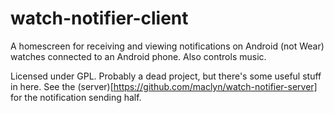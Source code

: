 # watch-notifier-client
A homescreen for receiving and viewing notifications on Android (not Wear) watches connected to an Android phone. Also controls music.

Licensed under GPL. Probably a dead project, but there's some useful stuff in here. See the (server)[https://github.com/maclyn/watch-notifier-server] for the notification sending half.
